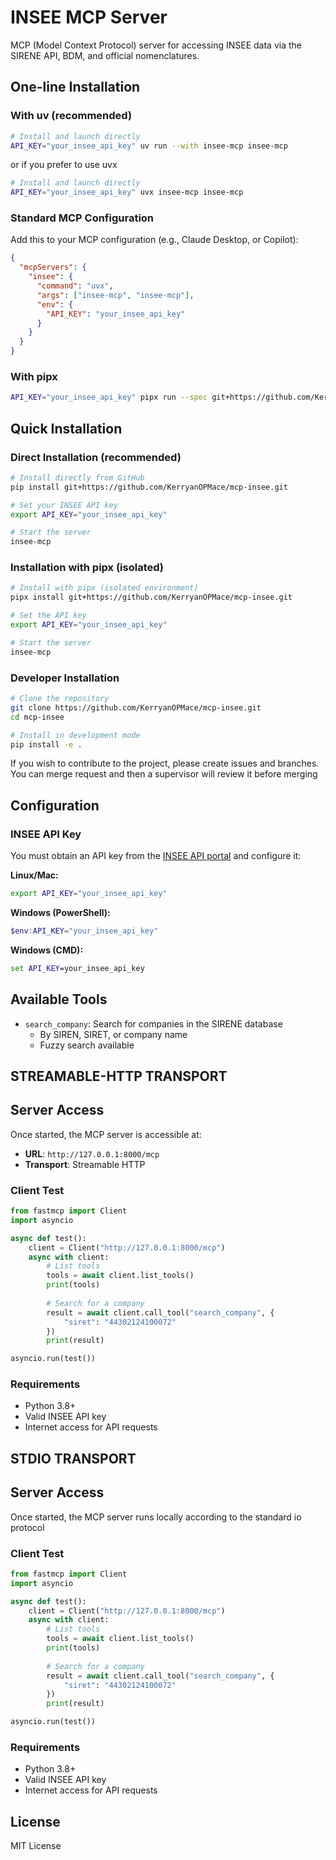 # INSEE MCP Server

MCP (Model Context Protocol) server for accessing INSEE data via the SIRENE API, BDM, and official nomenclatures.

## One-line Installation

### With uv (recommended)
```bash
# Install and launch directly
API_KEY="your_insee_api_key" uv run --with insee-mcp insee-mcp
```
or if you prefer to use uvx
```bash
# Install and launch directly
API_KEY="your_insee_api_key" uvx insee-mcp insee-mcp
```

### Standard MCP Configuration
Add this to your MCP configuration (e.g., Claude Desktop, or Copilot):

```json
{
  "mcpServers": {
    "insee": {
      "command": "uvx",
      "args": ["insee-mcp", "insee-mcp"],
      "env": {
        "API_KEY": "your_insee_api_key"
      }
    }
  }
}
```

### With pipx
```bash
API_KEY="your_insee_api_key" pipx run --spec git+https://github.com/KerryanOPMace/mcp-insee.git insee-mcp
```

## Quick Installation

### Direct Installation (recommended)

```bash
# Install directly from GitHub
pip install git+https://github.com/KerryanOPMace/mcp-insee.git

# Set your INSEE API key
export API_KEY="your_insee_api_key"

# Start the server
insee-mcp
```

### Installation with pipx (isolated)

```bash
# Install with pipx (isolated environment)
pipx install git+https://github.com/KerryanOPMace/mcp-insee.git

# Set the API key
export API_KEY="your_insee_api_key"

# Start the server
insee-mcp
```

### Developer Installation

```bash
# Clone the repository
git clone https://github.com/KerryanOPMace/mcp-insee.git
cd mcp-insee

# Install in development mode
pip install -e .
```

If you wish to contribute to the project, please create issues and branches. You can merge request and then a supervisor will review it before merging

## Configuration

### INSEE API Key

You must obtain an API key from the [INSEE API portal](https://api.insee.fr/) and configure it:

**Linux/Mac:**
```bash
export API_KEY="your_insee_api_key"
```

**Windows (PowerShell):**
```powershell
$env:API_KEY="your_insee_api_key"
```

**Windows (CMD):**
```cmd
set API_KEY=your_insee_api_key
```

## Available Tools

- `search_company`: Search for companies in the SIRENE database
  - By SIREN, SIRET, or company name
  - Fuzzy search available


## STREAMABLE-HTTP TRANSPORT

## Server Access

Once started, the MCP server is accessible at:
- **URL**: `http://127.0.0.1:8000/mcp`
- **Transport**: Streamable HTTP

### Client Test

```python
from fastmcp import Client
import asyncio

async def test():
    client = Client("http://127.0.0.1:8000/mcp")
    async with client:
        # List tools
        tools = await client.list_tools()
        print(tools)
        
        # Search for a company
        result = await client.call_tool("search_company", {
            "siret": "44302124100072"
        })
        print(result)

asyncio.run(test())
```

### Requirements

- Python 3.8+
- Valid INSEE API key
- Internet access for API requests



## STDIO TRANSPORT

## Server Access

Once started, the MCP server runs locally according to the standard io protocol

### Client Test

```python
from fastmcp import Client
import asyncio

async def test():
    client = Client("http://127.0.0.1:8000/mcp")
    async with client:
        # List tools
        tools = await client.list_tools()
        print(tools)
        
        # Search for a company
        result = await client.call_tool("search_company", {
            "siret": "44302124100072"
        })
        print(result)

asyncio.run(test())
```

### Requirements

- Python 3.8+
- Valid INSEE API key
- Internet access for API requests

## License

MIT License

